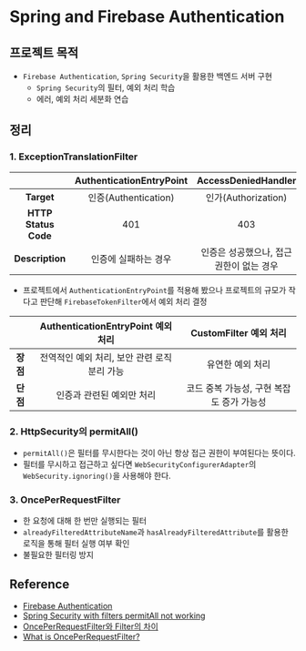 # Spring and Firebase Authentication

## 프로젝트 목적

- `Firebase Authentication`, `Spring Security`을 활용한 백엔드 서버 구현
    - `Spring Security`의 필터, 예외 처리 학습
    - 에러, 예외 처리 세분화 연습

## 정리

### 1. ExceptionTranslationFilter

|                      | **AuthenticationEntryPoint** | **AccessDeniedHandler** |
|:--------------------:|:----------------------------:|:-----------------------:|
|      **Target**      |      인증(Authentication)      |    인가(Authorization)    |
| **HTTP Status Code** |             401              |           403           |
|   **Description**    |         인증에 실패하는 경우          | 인증은 성공했으나, 접근 권한이 없는 경우 |

- 프로젝트에서 `AuthenticationEntryPoint`를 적용해 봤으나 프로젝트의 규모가 작다고 판단해 `FirebaseTokenFilter`에서 예외 처리 결정

|        | **AuthenticationEntryPoint 예외 처리** |  **CustomFilter 예외 처리**  |
|:------:|:----------------------------------:|:------------------------:|
| **장점** |     전역적인 예외 처리, 보안 관련 로직 분리 가능     |        유연한 예외 처리         |
| **단점** |           인증과 관련된 예외만 처리           | 코드 중복 가능성, 구현 복잡도 증가 가능성 |

### 2. HttpSecurity의 permitAll()

- `permitAll()`은 필터를 무시한다는 것이 아닌 항상 접근 권한이 부여된다는 뜻이다.
- 필터를 무시하고 접근하고 싶다면 `WebSecurityConfigurerAdapter`의 `WebSecurity.ignoring()`을 사용해야 한다.

### 3. OncePerRequestFilter

- 한 요청에 대해 한 번만 실행되는 필터
- `alreadyFilteredAttributeName`과 `hasAlreadyFilteredAttribute`를 활용한 로직을 통해 필터 실행 여부 확인
- 불필요한 필터링 방지

## Reference

- [Firebase Authentication](https://firebase.google.com/docs/auth)
- [Spring Security with filters permitAll not working](https://stackoverflow.com/questions/46068433/spring-security-with-filters-permitall-not-working)
- [OncePerRequestFilter와 Filter의 차이](https://minkukjo.github.io/framework/2020/12/18/Spring-142/)
- [What is OncePerRequestFilter?](https://stackoverflow.com/questions/13152946/what-is-onceperrequestfilter)

